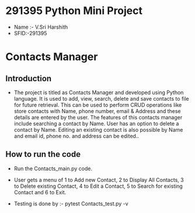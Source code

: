 # 291395 Python Mini Project

- Name :- V.Sri Harshith
- SFID:-291395

# Contacts Manager

## Introduction
- The project is titled as Contacts Manager and developed using Python language. It is used to add, view, search, delete and save contacts to file for future retrieval. This can be used to perform CRUD operations like store contacts with Name, phone number, email & Address and these details are entered by the user. The features of this contacts manager include searching a contact by Name. User has an option to delete a contact by Name. Editing an existing contact is also possible by Name and email id, phone no. and address can be edited..

## How to run the code
- Run the Contacts_main.py code.
  
- User gets a menu of 1 to Add new Contact, 
2 to Display All Contacts, 
3 to Delete existing Contact, 
4 to Edit a Contact, 
5 to Search for existing Contact and 
6 to Exit.
  
- Testing is done by :- pytest Contacts_test.py -v
